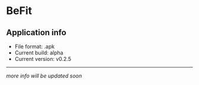 # BeFit
##  Application info
- File format: .apk
- Current build: alpha  
- Current version: v0.2.5  
---
*more info will be updated soon*
